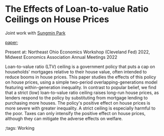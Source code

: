 # The Effects of Loan-to-value Ratio Ceilings on House Prices

Joint work with [Sungmin Park](https://www.sungminparkecon.com/)

[paper](https://papers.ssrn.com/sol3/papers.cfm?abstract_id=3943908);
<!--[slide: MEA annual meeting](pdf/LTVHousingPrice/Houseprice_slides_HJChen_SungminPark_Mar2022.pdf);-->
<!--[slide: NOE Workshop](pdf/LTVHousingPrice/Houseprice_slides_HJChen_SungminPark_Nov042022_NOEWorkshop.pdf)-->

Present at: Northeast Ohio Economics Workshop (Cleveland Fed) 2022, Midwest Economics Association Annual Meetings 2022

Loan-to-value ratio (LTV) ceiling is a government policy that puts a cap on households' mortgages relative to their house value, often intended to reduce booms in house prices.
This paper studies the effects of this policy on house prices, using a simple two-period overlapping-generations model featuring within-generation inequality.
In contrast to popular belief, we find that a strict (low) loan-to-value ratio ceiling raises long-run house prices, as lenders respond to the policy by substituting from mortgage lending to purchasing more houses.
The policy's positive effect on house prices is more severe with greater inequality.
A strict ceiling is especially harmful to the poor.
Taxes can only intensify the positive effect on house prices, although they can mitigate the adverse effects on welfare.

;tags: Working

